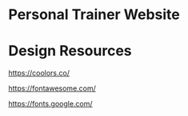 # Personal Trainer Website

# Design Resources

https://coolors.co/

https://fontawesome.com/

https://fonts.google.com/

